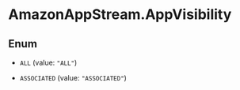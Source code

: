 # AmazonAppStream.AppVisibility

## Enum


* `ALL` (value: `"ALL"`)

* `ASSOCIATED` (value: `"ASSOCIATED"`)


